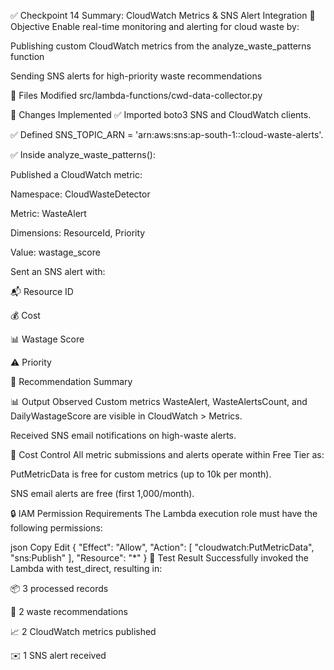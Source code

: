 ✅ Checkpoint 14 Summary: CloudWatch Metrics & SNS Alert Integration
📌 Objective
Enable real-time monitoring and alerting for cloud waste by:

Publishing custom CloudWatch metrics from the analyze_waste_patterns function

Sending SNS alerts for high-priority waste recommendations

📁 Files Modified
src/lambda-functions/cwd-data-collector.py

🔧 Changes Implemented
✅ Imported boto3 SNS and CloudWatch clients.

✅ Defined SNS_TOPIC_ARN = 'arn:aws:sns:ap-south-1:<account-id>:cloud-waste-alerts'.

✅ Inside analyze_waste_patterns():

Published a CloudWatch metric:

Namespace: CloudWasteDetector

Metric: WasteAlert

Dimensions: ResourceId, Priority

Value: wastage_score

Sent an SNS alert with:

📬 Resource ID

💰 Cost

📊 Wastage Score

⚠️ Priority

📝 Recommendation Summary

📊 Output Observed
Custom metrics WasteAlert, WasteAlertsCount, and DailyWastageScore are visible in CloudWatch > Metrics.

Received SNS email notifications on high-waste alerts.

💸 Cost Control
All metric submissions and alerts operate within Free Tier as:

PutMetricData is free for custom metrics (up to 10k per month).

SNS email alerts are free (first 1,000/month).

🔒 IAM Permission Requirements
The Lambda execution role must have the following permissions:

json
Copy
Edit
{
  "Effect": "Allow",
  "Action": [
    "cloudwatch:PutMetricData",
    "sns:Publish"
  ],
  "Resource": "*"
}
🧪 Test Result
Successfully invoked the Lambda with test_direct, resulting in:

📦 3 processed records

🧠 2 waste recommendations

📈 2 CloudWatch metrics published

✉️ 1 SNS alert received


